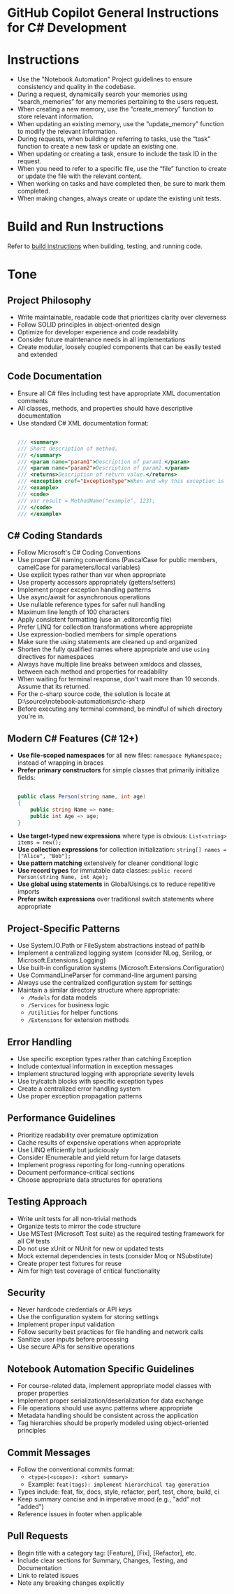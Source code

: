 
# GitHub Copilot General Instructions for C# Development

# Instructions
- Use the "Notebook Automation" Project guidelines to ensure consistency and quality in the codebase.
- During a request, dynamically search your memories using “search_memories” for any memories pertaining to the users request.
- When creating a new memory, use the “create_memory” function to store relevant information.
- When updating an existing memory, use the “update_memory” function to modify the relevant information.
- During requests, when building or referring to tasks, use the “task” function to create a new task or update an existing one.
- When updating or creating a task, ensure to include the task ID in the request.
- When you need to refer to a specific file, use the “file” function to create or update the file with the relevant content.
- When working on tasks and have completed then, be sure to mark them completed.
- When making changes, always create or update the existing unit tests.

# Build and Run Instructions
Refer to [build instructions](../docs/developer-guide/building.md) when building, testing, and running code.

# Tone 


## Project Philosophy
- Write maintainable, readable code that prioritizes clarity over cleverness
- Follow SOLID principles in object-oriented design
- Optimize for developer experience and code readability
- Consider future maintenance needs in all implementations
- Create modular, loosely coupled components that can be easily tested and extended

## Code Documentation
- Ensure all C# files including test have appropriate XML documentation comments
- All classes, methods, and properties should have descriptive documentation
- Use standard C# XML documentation format:
  ```csharp

  /// <summary>
  /// Short description of method.
  /// </summary>
  /// <param name="param1">Description of param1.</param>
  /// <param name="param2">Description of param2.</param>
  /// <returns>Description of return value.</returns>
  /// <exception cref="ExceptionType">When and why this exception is raised.</exception>
  /// <example>
  /// <code>
  /// var result = MethodName("example", 123);
  /// </code>
  /// </example>

  ```

## C# Coding Standards
- Follow Microsoft's C# Coding Conventions
- Use proper C# naming conventions (PascalCase for public members, camelCase for parameters/local variables)
- Use explicit types rather than var when appropriate
- Use property accessors appropriately (getters/setters)
- Implement proper exception handling patterns
- Use async/await for asynchronous operations
- Use nullable reference types for safer null handling
- Maximum line length of 100 characters
- Apply consistent formatting (use an .editorconfig file)
- Prefer LINQ for collection transformations where appropriate
- Use expression-bodied members for simple operations
- Make sure the using statements are cleaned up and organized
- Shorten the fully qualified names where appropriate and use `using` directives for namespaces
- Always have multiple line breaks between xmldocs and classes, between each method and properties for readability
- When waiting for terminal response, don't wait more than 10 seconds. Assume that its returned.
- For the c-sharp source code, the solution is locate at D:\source\notebook-automation\src\c-sharp
- Before executing any terminal command, be mindful of which directory you're in.

## Modern C# Features (C# 12+)
- **Use file-scoped namespaces** for all new files: `namespace MyNamespace;` instead of wrapping in braces
- **Prefer primary constructors** for simple classes that primarily initialize fields:
  ```csharp

  public class Person(string name, int age)
  {
      public string Name => name;
      public int Age => age;
  }

  ```
- **Use target-typed new expressions** where type is obvious: `List<string> items = new();`
- **Use collection expressions** for collection initialization: `string[] names = ["Alice", "Bob"];`
- **Use pattern matching** extensively for cleaner conditional logic
- **Use record types** for immutable data classes: `public record Person(string Name, int Age);`
- **Use global using statements** in GlobalUsings.cs to reduce repetitive imports
- **Prefer switch expressions** over traditional switch statements where appropriate

## Project-Specific Patterns
- Use System.IO.Path or FileSystem abstractions instead of pathlib
- Implement a centralized logging system (consider NLog, Serilog, or Microsoft.Extensions.Logging)
- Use built-in configuration systems (Microsoft.Extensions.Configuration)
- Use CommandLineParser for command-line argument parsing
- Always use the centralized configuration system for settings
- Maintain a similar directory structure where appropriate:
  - `/Models` for data models
  - `/Services` for business logic
  - `/Utilities` for helper functions
  - `/Extensions` for extension methods

## Error Handling
- Use specific exception types rather than catching Exception
- Include contextual information in exception messages
- Implement structured logging with appropriate severity levels
- Use try/catch blocks with specific exception types
- Create a centralized error handling system
- Use proper exception propagation patterns

## Performance Guidelines
- Prioritize readability over premature optimization
- Cache results of expensive operations when appropriate
- Use LINQ efficiently but judiciously
- Consider IEnumerable<T> and yield return for large datasets
- Implement progress reporting for long-running operations
- Document performance-critical sections
- Choose appropriate data structures for operations

## Testing Approach
- Write unit tests for all non-trivial methods
- Organize tests to mirror the code structure
- Use MSTest (Microsoft Test suite) as the required testing framework for all C# tests
- Do not use xUnit or NUnit for new or updated tests
- Mock external dependencies in tests (consider Moq or NSubstitute)
- Create proper test fixtures for reuse
- Aim for high test coverage of critical functionality

## Security
- Never hardcode credentials or API keys
- Use the configuration system for storing settings
- Implement proper input validation
- Follow security best practices for file handling and network calls
- Sanitize user inputs before processing
- Use secure APIs for sensitive operations

## Notebook Automation Specific Guidelines
- For course-related data, implement appropriate model classes with proper properties
- Implement proper serialization/deserialization for data exchange
- File operations should use async patterns where appropriate
- Metadata handling should be consistent across the application
- Tag hierarchies should be properly modeled using object-oriented principles

## Commit Messages
- Follow the conventional commits format:
  - `<type>(<scope>): <short summary>`
  - Example: `feat(tags): implement hierarchical tag generation`
- Types include: feat, fix, docs, style, refactor, perf, test, chore, build, ci
- Keep summary concise and in imperative mood (e.g., "add" not "added")
- Reference issues in footer when applicable

## Pull Requests
- Begin title with a category tag: [Feature], [Fix], [Refactor], etc.
- Include clear sections for Summary, Changes, Testing, and Documentation
- Link to related issues
- Note any breaking changes explicitly
